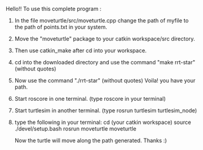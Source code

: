 Hello!!
To use this complete program : 
1) In the file moveturtle/src/moveturtle.cpp change the path of myfile to the path of points.txt in your system.
1) Move the "moveturtle" package to your catkin workspace/src directory.
2) Then use catkin_make after cd into your workspace.
3) cd into the downloaded directory and use the command "make rrt-star"(without quotes)
7) Now use the command "./rrt-star" (without quotes)
 Voila! you have your path.
8) Start roscore in one terminal. (type roscore in your terminal)
9) Start turtlesim in another terminal. (type rosrun turtlesim turtlesim_node)
10) type the following in your terminal:
	cd (your catkin workspace)
	source ./devel/setup.bash
	rosrun moveturtle moveturtle


	Now the turtle will move along the path generated.
Thanks :)
